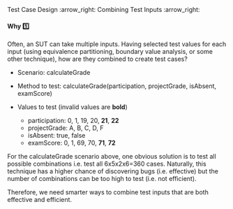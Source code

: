 <link rel="stylesheet" href="{{baseUrl}}/css/textbook.css">

<div class="website-content">

<div id="path">Test Case Design :arrow_right: Combining Test Inputs :arrow_right:</div>

<div id="title">

#### Why :one:

</div>

<div id="body">

Often, an SUT can take multiple inputs. Having selected test values for each input (using equivalence partitioning, boundary value analysis, or some other technique), how are they combined to create test cases?

<tip-box>

* Scenario: calculateGrade

* Method to test: calculateGrade(participation, projectGrade, isAbsent, examScore)

* Values to test (invalid values are **bold**)

	* participation: 0, 1, 19, 20, **21**, **22**
  * projectGrade: A, B, C, D, F
  * isAbsent: true, false
  * examScore: 0, 1, 69, 70, **71**, **72**

</tip-box>

For the calculateGrade scenario above, one obvious solution is to test all possible combinations i.e. test all 6x5x2x6=360 cases. Naturally, this technique has a higher chance of discovering bugs (i.e. effective) but the number of combinations can be too high to test (i.e. not efficient).

Therefore, we need smarter ways to combine test inputs that are both effective and efficient.

</div>

<div id="extras">
<div>

</div>
